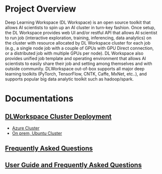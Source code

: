 # [](#header-1)Project Overview

Deep Learning Workspace (DL Workspace) is an open source toolkit that allows AI scientists to spin up an AI cluster in turn-key fashion.
Once setup, the DL Workspace provides web UI and/or restful API that allows AI scientist to run job (interactive exploration, training, inferencing, data analytics)
on the cluster with resource allocated by DL Workspace cluster for each job (e.g., a single node job with a couple of GPUs with GPU Direct connection, or a distributed job with multiple GPUs per node). DL Workspace also provides
unified job template and operating environment that allows AI scientists to easily share their job and setting among themselves and with outside community. DLWorkspace out-of-box supports all major deep learning toolkits (PyTorch, TensorFlow, CNTK, Caffe, MxNet, etc..), and supports popular big data analytic toolkit such as hadoop/spark. 

# [](#header-2)Documentations

## [DLWorkspace Cluster Deployment](deployment/Readme.md)

* [Azure Cluster](deployment/Azure/Readme.md) 
* [On prem, Ubuntu Cluster](deployment/On-Prem/Ubuntu.md)


## [Frequently Asked Questions](KnownIssues/Readme.md)

## [User Guide and Frequently Asked Questions](Users/Readme.md)







